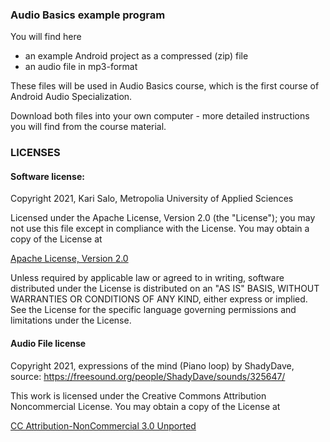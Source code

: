 ### Audio Basics example program

You will find here 
- an example Android project as a compressed (zip) file
- an audio file in mp3-format

These files will be used in Audio Basics course, which is the first course of Android Audio Specialization.

Download both files into your own computer - more detailed instructions you will find from the course material.

### LICENSES

#### Software license:

Copyright 2021, Kari Salo, Metropolia University of Applied Sciences

Licensed under the Apache License, Version 2.0 (the "License");
you may not use this file except in compliance with the License.
You may obtain a copy of the License at

[Apache License, Version 2.0](http://www.apache.org/licenses/LICENSE-2.0 "Apache License, Version 2.0")

Unless required by applicable law or agreed to in writing, software
distributed under the License is distributed on an "AS IS" BASIS,
WITHOUT WARRANTIES OR CONDITIONS OF ANY KIND, either express or implied.
See the License for the specific language governing permissions and
limitations under the License.

#### Audio File license

Copyright 2021, expressions of the mind (Piano loop) by ShadyDave, source: https://freesound.org/people/ShadyDave/sounds/325647/

This work is licensed under the Creative Commons Attribution Noncommercial License. You may obtain a copy of the License at

[CC Attribution-NonCommercial 3.0 Unported](https://creativecommons.org/licenses/by-nc/3.0/legalcode "CC Attribution-NonCommercial 3.0 Unported")
